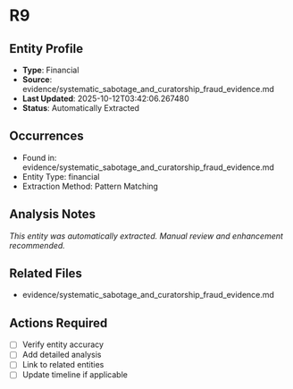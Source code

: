 # R9

## Entity Profile
- **Type**: Financial
- **Source**: evidence/systematic_sabotage_and_curatorship_fraud_evidence.md
- **Last Updated**: 2025-10-12T03:42:06.267480
- **Status**: Automatically Extracted

## Occurrences
- Found in: evidence/systematic_sabotage_and_curatorship_fraud_evidence.md
- Entity Type: financial
- Extraction Method: Pattern Matching

## Analysis Notes
*This entity was automatically extracted. Manual review and enhancement recommended.*

## Related Files
- evidence/systematic_sabotage_and_curatorship_fraud_evidence.md

## Actions Required
- [ ] Verify entity accuracy
- [ ] Add detailed analysis
- [ ] Link to related entities
- [ ] Update timeline if applicable
